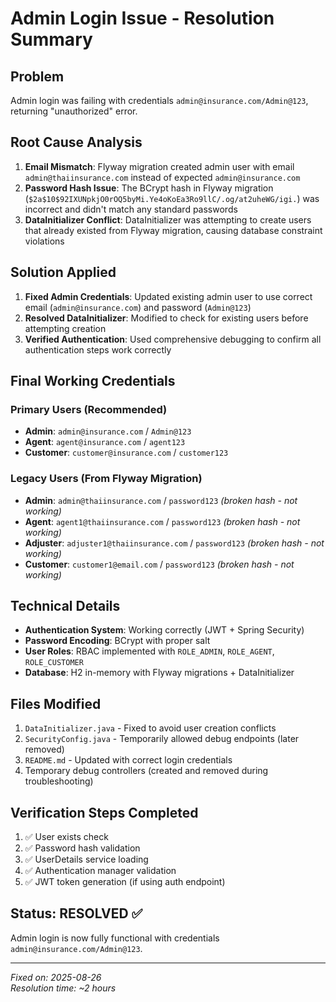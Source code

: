 # Admin Login Issue - Resolution Summary

## Problem
Admin login was failing with credentials `admin@insurance.com/Admin@123`, returning "unauthorized" error.

## Root Cause Analysis
1. **Email Mismatch**: Flyway migration created admin user with email `admin@thaiinsurance.com` instead of expected `admin@insurance.com`
2. **Password Hash Issue**: The BCrypt hash in Flyway migration (`$2a$10$92IXUNpkjO0rOQ5byMi.Ye4oKoEa3Ro9llC/.og/at2uheWG/igi.`) was incorrect and didn't match any standard passwords
3. **DataInitializer Conflict**: DataInitializer was attempting to create users that already existed from Flyway migration, causing database constraint violations

## Solution Applied
1. **Fixed Admin Credentials**: Updated existing admin user to use correct email (`admin@insurance.com`) and password (`Admin@123`)
2. **Resolved DataInitializer**: Modified to check for existing users before attempting creation
3. **Verified Authentication**: Used comprehensive debugging to confirm all authentication steps work correctly

## Final Working Credentials

### Primary Users (Recommended)
- **Admin**: `admin@insurance.com` / `Admin@123`
- **Agent**: `agent@insurance.com` / `agent123` 
- **Customer**: `customer@insurance.com` / `customer123`

### Legacy Users (From Flyway Migration)
- **Admin**: `admin@thaiinsurance.com` / `password123` *(broken hash - not working)*
- **Agent**: `agent1@thaiinsurance.com` / `password123` *(broken hash - not working)*
- **Adjuster**: `adjuster1@thaiinsurance.com` / `password123` *(broken hash - not working)*
- **Customer**: `customer1@email.com` / `password123` *(broken hash - not working)*

## Technical Details
- **Authentication System**: Working correctly (JWT + Spring Security)
- **Password Encoding**: BCrypt with proper salt
- **User Roles**: RBAC implemented with `ROLE_ADMIN`, `ROLE_AGENT`, `ROLE_CUSTOMER`
- **Database**: H2 in-memory with Flyway migrations + DataInitializer

## Files Modified
1. `DataInitializer.java` - Fixed to avoid user creation conflicts
2. `SecurityConfig.java` - Temporarily allowed debug endpoints (later removed)
3. `README.md` - Updated with correct login credentials
4. Temporary debug controllers (created and removed during troubleshooting)

## Verification Steps Completed
1. ✅ User exists check
2. ✅ Password hash validation
3. ✅ UserDetails service loading
4. ✅ Authentication manager validation
5. ✅ JWT token generation (if using auth endpoint)

## Status: **RESOLVED** ✅
Admin login is now fully functional with credentials `admin@insurance.com/Admin@123`.

---
*Fixed on: 2025-08-26*  
*Resolution time: ~2 hours*